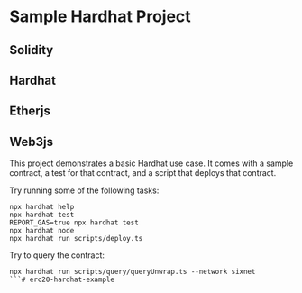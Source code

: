 # Sample Hardhat Project

## Solidity
## Hardhat
## Etherjs
## Web3js 


This project demonstrates a basic Hardhat use case. It comes with a sample contract, a test for that contract, and a script that deploys that contract.

Try running some of the following tasks:

```shell
npx hardhat help
npx hardhat test
REPORT_GAS=true npx hardhat test
npx hardhat node
npx hardhat run scripts/deploy.ts
```

Try to query the contract:

```shell
npx hardhat run scripts/query/queryUnwrap.ts --network sixnet
```# erc20-hardhat-example

